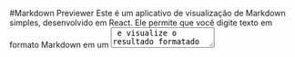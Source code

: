 #Markdown Previewer
Este é um aplicativo de visualização de Markdown simples, desenvolvido em React. Ele permite que você digite texto em formato Markdown em um <textarea> e visualize o resultado formatado em HTML em tempo real em um elemento <p>. A biblioteca Marked.js é usada para converter o Markdown em HTML.

#Recursos
Suporte para diferentes elementos Markdown, incluindo headings, links, código inline e em bloco, listas, blockquotes, imagens e texto em negrito.
Atualização em tempo real: o HTML formatado é exibido enquanto você digita no <textarea>.
Totalmente implementado em React, facilitando a manutenção e expansão do aplicativo.

#Como Usar
Clone este repositório em sua máquina local.
Abra o terminal na pasta do projeto.
Execute npm install para instalar as dependências necessárias.
Execute npm start para iniciar o servidor de desenvolvimento.
Abra seu navegador e acesse http://localhost:3000 para visualizar o aplicativo.

#Créditos
Este projeto foi criado como parte de um exercício de prática em React junto ao freeCodeCamp. A biblioteca Marked.js é usada para a conversão de Markdown para HTML.

https://codepen.io/pedroAugtIn/pen/abxvjgB?editors=1010
